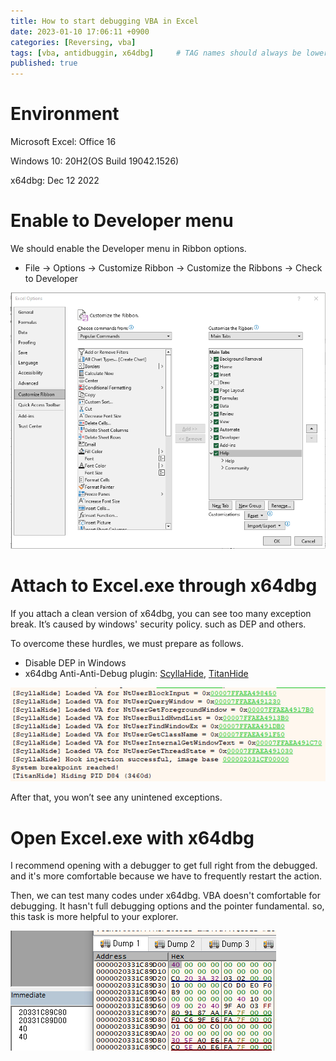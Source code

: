 ```yaml
---
title: How to start debugging VBA in Excel
date: 2023-01-10 17:06:11 +0900
categories: [Reversing, vba]
tags: [vba, antidbuggin, x64dbg]     # TAG names should always be lowercase
published: true
---
```



# Environment
Microsoft Excel: Office 16

Windows 10: 20H2(OS Build 19042.1526)

x64dbg: Dec 12 2022

# Enable to Developer menu

We should enable the Developer menu in Ribbon options.

- File → Options → Customize Ribbon → Customize the Ribbons → Check to Developer

![20230110-1](../assets/img/posts/2023-01-10/20230110-1.png)


# Attach to Excel.exe through x64dbg

If you attach a clean version of x64dbg, you can see too many exception break. It’s caused by windows' security policy. such as DEP and others.

To overcome these hurdles, we must prepare as follows.

- Disable DEP in Windows
- x64dbg Anti-Anti-Debug plugin: [ScyllaHide](https://github.com/x64dbg/ScyllaHide), [TitanHide](https://github.com/mrexodia/TitanHide)

![20230110-2](../assets/img/posts/2023-01-10/20230110-2.png)


After that, you won’t see any unintened exceptions.

# Open Excel.exe with x64dbg

I recommend opening with a debugger to get full right from the debugged. and it's more comfortable because we have to frequently restart the action.

Then, we can test many codes under x64dbg. VBA doesn't comfortable for debugging. It hasn't full debugging options and the pointer fundamental. so, this task is more helpful to your explorer.

![20230110-3](../assets/img/posts/2023-01-10/20230110-3.png)
